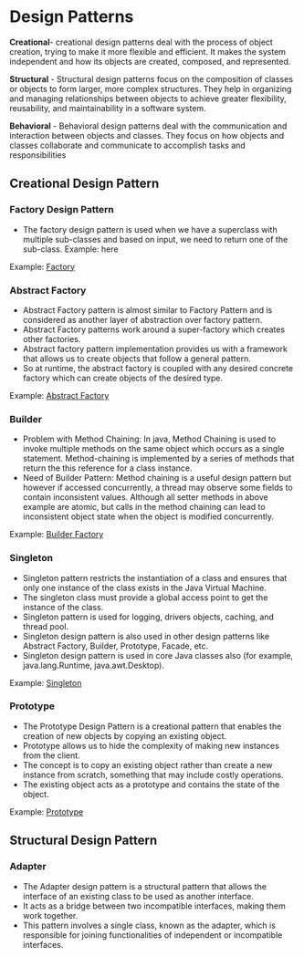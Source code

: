 # Design Patterns

**Creational**- creational design patterns deal with the process of object creation, trying to make it more flexible and efficient. It makes the system independent and how its objects are created, composed, and represented.

**Structural** - Structural design patterns focus on the composition of classes or objects to form larger, more complex structures. They help in organizing and managing relationships between objects to achieve greater flexibility, reusability, and maintainability in a software system.

**Behavioral** - Behavioral design patterns  deal with the communication and interaction between objects and classes. They focus on how objects and classes collaborate and communicate to accomplish tasks and responsibilities

## Creational Design Pattern

### Factory Design Pattern 
- The factory design pattern is used when we have a superclass with multiple sub-classes and based on input, we need to return one of the sub-class. Example: here

Example: [Factory](./src/CreationalDesignPaterns/factoryDesign)

### Abstract Factory
- Abstract Factory pattern is almost similar to Factory Pattern and is considered as another layer of abstraction over factory pattern.
- Abstract Factory patterns work around a super-factory which creates other factories.
- Abstract factory pattern implementation provides us with a framework that allows us to create objects that follow a general pattern.
- So at runtime, the abstract factory is coupled with any desired concrete factory which can create objects of the desired type.

Example: [Abstract Factory](./src/CreationalDesignPaterns/abstractFactoryDesign)

### Builder
- Problem with Method Chaining: In java, Method Chaining is used to invoke multiple methods on the same object which occurs as a single statement. Method-chaining is implemented by a series of methods that return the this reference for a class instance.
- Need of Builder Pattern: Method chaining is a useful design pattern but however if accessed concurrently, a thread may observe some fields to contain inconsistent values. Although all setter methods in above example are atomic, but calls in the method chaining can lead to inconsistent object state when the object is modified concurrently.

Example: [Builder Factory](./src/CreationalDesignPaterns/builderDesign)

### Singleton
- Singleton pattern restricts the instantiation of a class and ensures that only one instance of the class exists in the Java Virtual Machine.
- The singleton class must provide a global access point to get the instance of the class.
- Singleton pattern is used for logging, drivers objects, caching, and thread pool.
- Singleton design pattern is also used in other design patterns like Abstract Factory, Builder, Prototype, Facade, etc.
- Singleton design pattern is used in core Java classes also (for example, java.lang.Runtime, java.awt.Desktop).

Example: [Singleton](./src/CreationalDesignPaterns/singletonDesign)

### Prototype
- The Prototype Design Pattern is a creational pattern that enables the creation of new objects by copying an existing object. 
- Prototype allows us to hide the complexity of making new instances from the client.
- The concept is to copy an existing object rather than create a new instance from scratch, something that may include costly operations. 
- The existing object acts as a prototype and contains the state of the object.

Example: [Prototype](./src/CreationalDesignPaterns/prototypeDesign)

## Structural Design Pattern

### Adapter
- The Adapter design pattern is a structural pattern that allows the interface of an existing class to be used as another interface. 
- It acts as a bridge between two incompatible interfaces, making them work together. 
- This pattern involves a single class, known as the adapter, which is responsible for joining functionalities of independent or incompatible interfaces.



